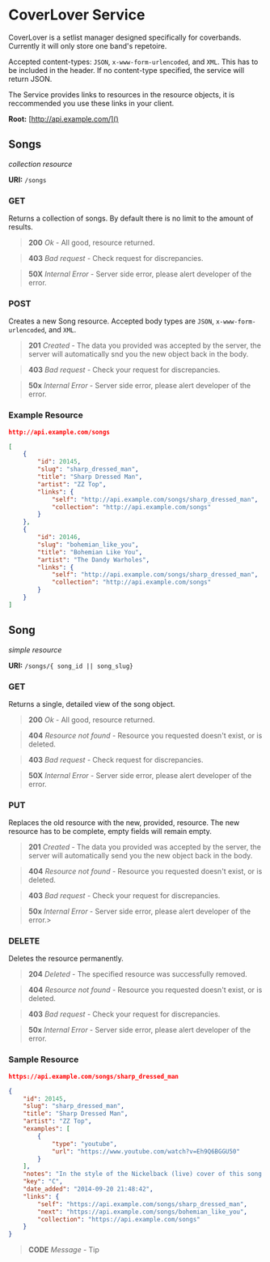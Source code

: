 # CoverLover Service

CoverLover is a setlist manager designed specifically for coverbands. Currently it will only store one band's repetoire.

Accepted content-types: `JSON`, `x-www-form-urlencoded`, and `XML`. This has to be included in the header. If no content-type specified, the service will return JSON.

The Service provides links to resources in the resource objects, it is reccommended you use these links in your client.

**Root:** [http://api.example.com/]()

## Songs

*collection resource*

**URI:** `/songs`

### GET

Returns a collection of songs. By default there is no limit to the amount of results.

> **200** *Ok* - All good, resource returned.

> **403** *Bad request* - Check request for discrepancies.

> **50X** *Internal Error* - Server side error, please alert developer of the error.

### POST

Creates a new Song resource. Accepted body types are `JSON`, `x-www-form-urlencoded`, and `XML`.

> **201** *Created* - The data you provided was accepted by the server, the server will automatically snd you the new object back in the body.

> **403** *Bad request* - Check your request for discrepancies.

> **50x** *Internal Error* - Server side error, please alert developer of the error.

### Example Resource

```json
http://api.example.com/songs

[
	{
		"id": 20145,
		"slug": "sharp_dressed_man",
		"title": "Sharp Dressed Man",
		"artist": "ZZ Top",
		"links": {
			"self": "http://api.example.com/songs/sharp_dressed_man",
			"collection": "http://api.example.com/songs"
		}
	},
	{
		"id": 20146,
		"slug": "bohemian_like_you",
		"title": "Bohemian Like You",
		"artist": "The Dandy Warholes",
		"links": {
			"self": "http://api.example.com/songs/sharp_dressed_man",
			"collection": "http://api.example.com/songs"
		}
	}
]

```



## Song

*simple resource*

**URI:** `/songs/{ song_id || song_slug} `

### GET

Returns a single, detailed view of the song object.

> **200** *Ok* - All good, resource returned.

> **404** *Resource not found* - Resource you requested doesn't exist, or is deleted.

> **403** *Bad request* - Check request for discrepancies.

> **50X** *Internal Error* - Server side error, please alert developer of the error.

### PUT

Replaces the old resource with the new, provided, resource. The new resource has to be complete, empty fields will remain empty.

> **201** *Created* - The data you provided was accepted by the server, the server will automatically send you the new object back in the body.

> **404** *Resource not found* - Resource you requested doesn't exist, or is deleted.

> **403** *Bad request* - Check your request for discrepancies.

> **50x** *Internal Error* - Server side error, please alert developer of the error.> 

### DELETE

Deletes the resource permanently.

> **204** *Deleted* - The specified resource was successfully removed.

> **404** *Resource not found* - Resource you requested doesn't exist, or is deleted.

> **403** *Bad request* - Check your request for discrepancies.

> **50x** *Internal Error* - Server side error, please alert developer of the error.

### Sample Resource

```json
https://api.example.com/songs/sharp_dressed_man

{
	"id": 20145,
	"slug": "sharp_dressed_man",
	"title": "Sharp Dressed Man",
	"artist": "ZZ Top",
	"examples": [
		{
		 	"type": "youtube",
		 	"url": "https://www.youtube.com/watch?v=Eh9Q6BGGU50"
		}
	],
	"notes": "In the style of the Nickelback (live) cover of this song. After the second chorus another solo and chorus.",
	"key": "C",
	"date_added": "2014-09-20 21:48:42",
	"links": {
		"self": "https://api.example.com/songs/sharp_dressed_man",
		"next": "https://api.example.com/songs/bohemian_like_you",
		"collection": "https://api.example.com/songs"
	}
}
```


> **CODE** *Message* - Tip